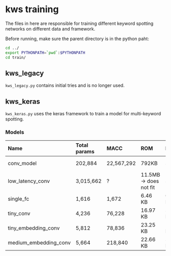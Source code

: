 # kws training

The files in here are responsible for training different keyword spotting networks on different data and framework.

Before running, make sure the parent directory is in the python paht:
```bash
cd ../
export PYTHONPATH=`pwd`:$PYTHONPATH
cd train/
```

## kws_legacy

`kws_legacy.py` contains initial tries and is no longer used.

## kws_keras

`kws_keras.py` uses the keras framework to train a model for multi-keyword spotting.

### Models

| Name                  | Total params | MACC       | ROM                    | RAM      | Exec time          |
|:----------------------|:-------------|:-----------|:-----------------------|:---------|:-------------------|
| conv_model            | 202,884      | 22,567,292 | 792KB                  | 39KiB    | 1623ms -> too slow |
| low_latency_conv      | 3,015,662    | ?          | 11.5MB -> does not fit | 39KiB    | ?                  |
| single_fc             | 1,616        | 1,672      | 6.46 KB                | 0.02 KiB | 0.206ms            |
| tiny_conv             | 4,236        | 76,228     | 16.97 KB               | 3.6 KB   | 8.392ms            |
| tiny_embedding_conv   | 5,812        | 78,836     | 23.25 KB               | 1.47 KB  | 8.789ms            |
| medium_embedding_conv | 5,664        | 218,840    | 22.66 KB               | 3.42 KB  | 22.202ms           |
